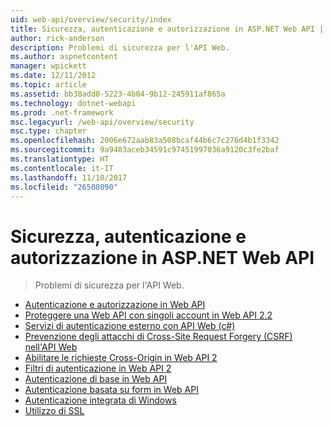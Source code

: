 ```yaml
---
uid: web-api/overview/security/index
title: Sicurezza, autenticazione e autorizzazione in ASP.NET Web API | Documenti Microsoft
author: rick-anderson
description: Problemi di sicurezza per l'API Web.
ms.author: aspnetcontent
manager: wpickett
ms.date: 12/11/2012
ms.topic: article
ms.assetid: bb38add0-5223-4b04-9b12-245911af865a
ms.technology: dotnet-webapi
ms.prod: .net-framework
msc.legacyurl: /web-api/overview/security
msc.type: chapter
ms.openlocfilehash: 2006e672aab83a508bcaf44b6c7c276d4b1f3342
ms.sourcegitcommit: 9a9483aceb34591c97451997036a9120c3fe2baf
ms.translationtype: HT
ms.contentlocale: it-IT
ms.lasthandoff: 11/10/2017
ms.locfileid: "26508090"
---
```

<a name="security-authentication-and-authorization-in-aspnet-web-api"></a>Sicurezza, autenticazione e autorizzazione in ASP.NET Web API
====================
> Problemi di sicurezza per l'API Web.


- [Autenticazione e autorizzazione in Web API](authentication-and-authorization-in-aspnet-web-api.md)
- [Proteggere una Web API con singoli account in Web API 2.2](individual-accounts-in-web-api.md)
- [Servizi di autenticazione esterno con API Web (c#)](external-authentication-services.md)
- [Prevenzione degli attacchi di Cross-Site Request Forgery (CSRF) nell'API Web](preventing-cross-site-request-forgery-csrf-attacks.md)
- [Abilitare le richieste Cross-Origin in Web API 2](enabling-cross-origin-requests-in-web-api.md)
- [Filtri di autenticazione in Web API 2](authentication-filters.md)
- [Autenticazione di base in Web API](basic-authentication.md)
- [Autenticazione basata su form in Web API](forms-authentication.md)
- [Autenticazione integrata di Windows](integrated-windows-authentication.md)
- [Utilizzo di SSL](working-with-ssl-in-web-api.md)
